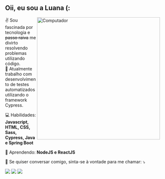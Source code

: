 ## Oii, eu sou a Luana (:

<img src="https://raw.githubusercontent.com/MicaelliMedeiros/micaellimedeiros/master/image/computer-illustration.png" min-width="400px" max-width="400px" width="400px" align="right" alt="Computador">

<p align="left"> 
  ✌ Sou fascinada por tecnologia e <s>passo raiva</s> me divirto resolvendo problemas utilizando código.<br>
  🤖  Atualmente trabalho com desenvolvimento de testes automatizados utilizando o framework Cypress.<br>
</p>

<p align="left">
  💻 Habilidades: <strong>Javascript, HTML, CSS, Sass, Cypress, Java e Spring Boot</strong>
</p>

<p align="left">
  🌱 Aprendendo: <strong>NodeJS e ReactJS</strong>
</p>

<p align="left">
  💌 Se quiser conversar comigo, sinta-se à vontade para me chamar: ⤵️
</p>

<p align="left">
  <a href="https://www.linkedin.com/in/saalua" target="_blank" alt="Linkedin">
  <img src="https://img.shields.io/badge/-Linkedin-0e76a8?style=flat-square&logo=Linkedin&logoColor=white&link=https://www.linkedin.com/in/saalua" /></a>
 
   <a href="https://instagram.com/lua_codes" target="_blank" alt="Instagram">
  <img src="https://img.shields.io/badge/-Instagram-DF0174?style=flat-square&labelColor=DF0174&logo=instagram&logoColor=white&link=https://instagram.com/lua_codes"/></a>

  <a href="https://t.me/luana_sdc" target="_blank" alt="Telegram">
  <img src="https://img.shields.io/badge/-Telegram-0088cc?style=flat-square&labelColor=0088cc&logo=telegram&logoColor=white&link=https://t.me/luana_sdc"/></a>
</p>  
